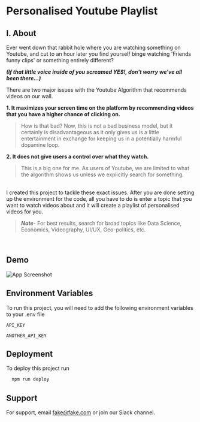 # Personalised Youtube Playlist
## I. About 

Ever went down that rabbit hole where you are watching something on Youtube, and cut to an hour later you find yourself binge watching 'Friends funny clips' or something entirely different? 

***(If that little voice inside of you screamed YES!, don't worry we've all been there...)***

There are two major issues with the Youtube Algorithm that recommends videos on our wall. 

**1. It maximizes your screen time on the platform by recommending videos that you have a higher chance of clicking on.**
>How is that bad? Now, this is not a bad business model, but it certainly is disadvantageous as it only gives us is a little entertainment in exchange for keeping us in a potentially harmful dopamine loop.       


**2. It does not give users a control over what they watch.**
>This is a big one for me. As users of Youtube, we are limited to what the algorithm shows us unless we explicitly search for something.

<br>
I created this project to tackle these exact issues. After you are done setting up the environment for the code, all you have to do is enter a topic that you want to 
watch videos about and it will create a playlist of personalised videos for you.

>***Note***- For best results, search for broad topics like Data Science, Economics, Videography, UI/UX, Geo-politics, etc.
</br>










## Demo

![App Screenshot](https://user-images.githubusercontent.com/74452754/185793544-ebc6e236-9cee-40d3-ad5e-4d8bad723efd.png)


## Environment Variables

To run this project, you will need to add the following environment variables to your .env file

`API_KEY`

`ANOTHER_API_KEY`


## Deployment

To deploy this project run

```bash
  npm run deploy
```


## Support

For support, email fake@fake.com or join our Slack channel.


